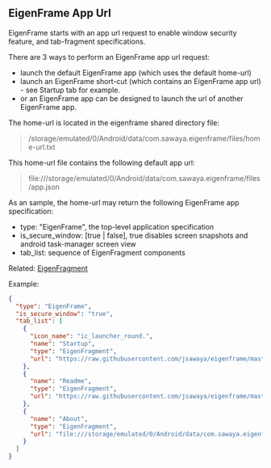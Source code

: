 ## EigenFrame App Url

EigenFrame starts with an app url request to enable window security feature, 
and tab-fragment specifications.  

There are 3 ways to perform an EigenFrame app url request:
* launch the default EigenFrame app (which uses the default home-url)
* launch an EigenFrame short-cut (which contains an EigenFrame app url) - see Startup tab for example.
* or an EigenFrame app can be designed to launch the url of another EigenFrame app.

The home-url is located in the eigenframe shared directory file: 
> /storage/emulated/0/Android/data/com.sawaya.eigenframe/files/home-url.txt

This home-url file contains the following default app url:
> file:///storage/emulated/0/Android/data/com.sawaya.eigenframe/files/app.json

As an sample, the home-url may return the following EigenFrame app specification:

* type: "EigenFrame", the top-level application specification 
* is_secure_window: [true | false], true disables screen snapshots and android task-manager screen view
* tab_list: sequence of EigenFragment components

Related:
[EigenFragment](EigenFragment.md)  

Example:
```json
{
  "type": "EigenFrame",
  "is_secure_window": "true",
  "tab_list": [
    {
      "icon_name": "ic_launcher_round.",
      "name": "Startup",
      "type": "EigenFragment",
      "url": "https://raw.githubusercontent.com/jsawaya/eigenframe/master/web/frames/define-clones.json"
    },
    {
      "name": "Readme",
      "type": "EigenFragment",
      "url": "https://raw.githubusercontent.com/jsawaya/eigenframe/master/web/frames/eigenframe-readme.json"
    },
    {
      "name": "About",
      "type": "EigenFragment",
      "url": "file:///storage/emulated/0/Android/data/com.sawaya.eigenframe/files/about.json"
    }
  ]
}
```
